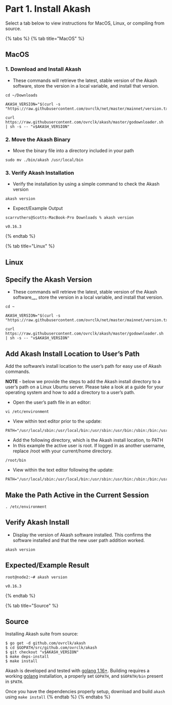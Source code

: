 # Part 1. Install Akash

Select a tab below to view instructions for MacOS, Linux, or compiling from source.

{% tabs %}
{% tab title="MacOS" %}
## MacOS

### 1. Download and Install Akash

* These commands will retrieve the latest, stable version of the Akash software, store the version in a local variable, and install that version.

```
cd ~/Downloads

AKASH_VERSION="$(curl -s "https://raw.githubusercontent.com/ovrclk/net/master/mainnet/version.txt")"

curl https://raw.githubusercontent.com/ovrclk/akash/master/godownloader.sh | sh -s -- "v$AKASH_VERSION"
```

### 2. Move the Akash Binary

* Move the binary file into a directory included in your path

```
sudo mv ./bin/akash /usr/local/bin
```

### 3. Verify Akash Installation

* Verify the installation by using a simple command to check the Akash version

```
akash version
```

* Expect/Example Output

```
scarruthers@Scotts-MacBook-Pro Downloads % akash version

v0.16.3
```
{% endtab %}

{% tab title="Linux" %}
## Linux



## **Specify the Akash Version**



* These commands will retrieve the latest, stable version of the Akash software_**,**_ store the version in a local variable, and install that version.

```
cd ~

AKASH_VERSION="$(curl -s "https://raw.githubusercontent.com/ovrclk/net/master/mainnet/version.txt")"

curl https://raw.githubusercontent.com/ovrclk/akash/master/godownloader.sh | sh -s -- "v$AKASH_VERSION"
```



## **Add Akash Install Location to User’s Path**

Add the software’s install location to the user’s path for easy use of Akash commands.

**NOTE** - below we provide the steps to add the Akash install directory to a user’s path on a Linux Ubuntu server.  Please take a look at a guide for your operating system and how to add a directory to a user’s path.

* Open the user’s path file in an editor:

```
vi /etc/environment
```

* View within text editor prior to the update:

```
PATH="/usr/local/sbin:/usr/local/bin:/usr/sbin:/usr/bin:/sbin:/bin:/usr/games:/usr/local/games:/snap/bin"
```

* Add the following directory, which is the Akash install location, to PATH
* In this example the active user is root.  If logged in as another username, replace /root with your current/home directory.

```
/root/bin
```

* View within the text editor following the update:

```
PATH="/usr/local/sbin:/usr/local/bin:/usr/sbin:/usr/bin:/sbin:/bin:/usr/games:/usr/local/games:/snap/bin:/root/bin"
```

## Make the Path Active in the Current Session

```
. /etc/environment
```

## Verify Akash Install

* Display the version of Akash software installed. This confirms the software installed and that the new user path addition worked.

```
akash version
```

## Expected/Example Result

```
root@node2:~# akash version

v0.16.3
```
{% endtab %}

{% tab title="Source" %}
## Source

Installing Akash suite from source:

```
$ go get -d github.com/ovrclk/akash
$ cd $GOPATH/src/github.com/ovrclk/akash
$ git checkout "v$AKASH_VERSION"
$ make deps-install
$ make install
```



Akash is developed and tested with [golang 1.16+](https://golang.org). Building requires a working [golang](https://golang.org) installation, a properly set `GOPATH`, and `$GOPATH/bin` present in `$PATH`.

Once you have the dependencies properly setup, download and build `akash` using `make install`
{% endtab %}
{% endtabs %}


